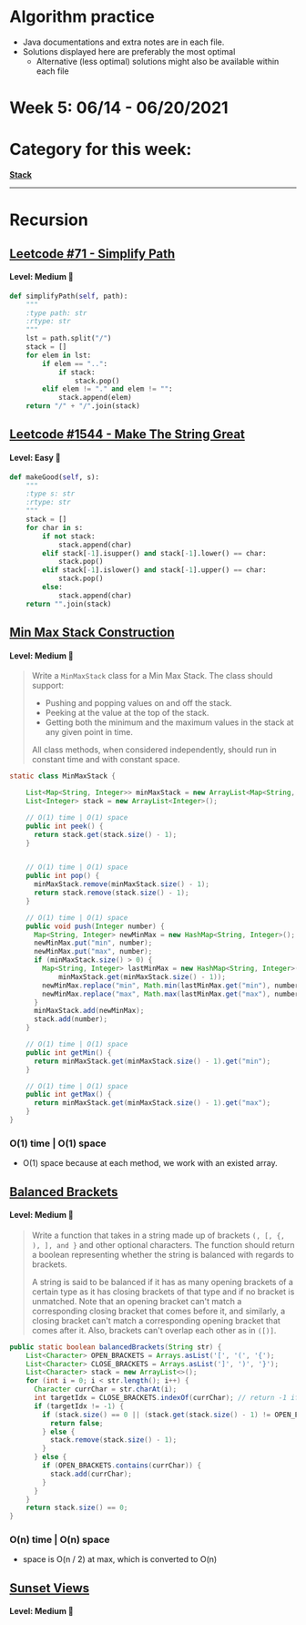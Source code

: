 # Algorithm practice

* Java documentations and extra notes are in each file.
* Solutions displayed here are preferably the most optimal
    * Alternative (less optimal) solutions might also be available within each 
    file

# Week 5: 06/14 - 06/20/2021

# Category for this week:
**[Stack](#stack)**<br>

---

# Recursion

## [Leetcode #71 - Simplify Path](https://leetcode.com/problems/simplify-path/)

#### Level: Medium 📘

```python
def simplifyPath(self, path):
    """
    :type path: str
    :rtype: str
    """
    lst = path.split("/")
    stack = []
    for elem in lst:
        if elem == "..":
            if stack:
                stack.pop()
        elif elem != "." and elem != "":
            stack.append(elem)
    return "/" + "/".join(stack)
```

## [Leetcode #1544 - Make The String Great](https://leetcode.com/problems/make-the-string-great/)

#### Level: Easy 📗

```python
def makeGood(self, s):
    """
    :type s: str
    :rtype: str
    """
    stack = []
    for char in s:
        if not stack:
            stack.append(char)
        elif stack[-1].isupper() and stack[-1].lower() == char:
            stack.pop()
        elif stack[-1].islower() and stack[-1].upper() == char:
            stack.pop()
        else:
            stack.append(char)
    return "".join(stack)
```

## [Min Max Stack Construction](Stacks/src/main/java/MinMaxStackConstruction.java)

#### Level: Medium 📘

> Write a `MinMaxStack` class for a Min Max Stack. The class should support:
> - Pushing and popping values on and off the stack.
> - Peeking at the value at the top of the stack.
> - Getting both the minimum and the maximum values in the stack at any given point in time.
>
> All class methods, when considered independently, should run in constant time and with constant space.

```java
static class MinMaxStack {

    List<Map<String, Integer>> minMaxStack = new ArrayList<Map<String, Integer>>();
    List<Integer> stack = new ArrayList<Integer>();

    // O(1) time | O(1) space
    public int peek() {
      return stack.get(stack.size() - 1);
    }


    // O(1) time | O(1) space
    public int pop() {
      minMaxStack.remove(minMaxStack.size() - 1);
      return stack.remove(stack.size() - 1);
    }

    // O(1) time | O(1) space
    public void push(Integer number) {
      Map<String, Integer> newMinMax = new HashMap<String, Integer>();
      newMinMax.put("min", number);
      newMinMax.put("max", number);
      if (minMaxStack.size() > 0) {
        Map<String, Integer> lastMinMax = new HashMap<String, Integer>(
            minMaxStack.get(minMaxStack.size() - 1));
        newMinMax.replace("min", Math.min(lastMinMax.get("min"), number));
        newMinMax.replace("max", Math.max(lastMinMax.get("max"), number));
      }
      minMaxStack.add(newMinMax);
      stack.add(number);
    }

    // O(1) time | O(1) space
    public int getMin() {
      return minMaxStack.get(minMaxStack.size() - 1).get("min");
    }

    // O(1) time | O(1) space
    public int getMax() {
      return minMaxStack.get(minMaxStack.size() - 1).get("max");
    }
}
```

### O(1) time | O(1) space
* O(1) space because at each method, we work with an existed array.

## [Balanced Brackets](Stacks/src/main/java/BalancedBrackets.java)

#### Level: Medium 📘

> Write a function that takes in a string made up of brackets `(, [, {, ), ], and }` and other optional characters. The function should return a boolean representing whether the string is balanced with regards to brackets.
>
> A string is said to be balanced if it has as many opening brackets of a certain type as it has closing brackets of that type and if no bracket is unmatched. Note that an opening bracket can't match a corresponding closing bracket that comes before it, and similarly, a closing bracket can't match a corresponding opening bracket that comes after it. Also, brackets can't overlap each other as in `([)]`.

```java
public static boolean balancedBrackets(String str) {
    List<Character> OPEN_BRACKETS = Arrays.asList('[', '(', '{');
    List<Character> CLOSE_BRACKETS = Arrays.asList(']', ')', '}');
    List<Character> stack = new ArrayList<>();
    for (int i = 0; i < str.length(); i++) {
      Character currChar = str.charAt(i);
      int targetIdx = CLOSE_BRACKETS.indexOf(currChar); // return -1 if not found
      if (targetIdx != -1) {
        if (stack.size() == 0 || (stack.get(stack.size() - 1) != OPEN_BRACKETS.get(targetIdx))) {
          return false;
        } else {
          stack.remove(stack.size() - 1);
        }
      } else {
        if (OPEN_BRACKETS.contains(currChar)) {
          stack.add(currChar);
        }
      }
    }
    return stack.size() == 0;
}
```

### O(n) time | O(n) space
* space is O(n / 2) at max, which is converted to O(n)

## [Sunset Views](Stacks/src/main/java/SunsetViews.java)

#### Level: Medium 📘


